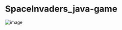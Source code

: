 # SpaceInvaders_java-game

![image](https://github.com/user-attachments/assets/058572df-30aa-4e50-9b5a-17dc99376684)
